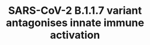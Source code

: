 ---
annotations:
- id: PW:0000234
  parent: regulatory pathway
  type: Pathway Ontology
  value: innate immune response pathway
- id: DOID:0080600
  parent: disease by infectious agent
  type: Disease Ontology
  value: COVID-19
- id: CL:0002631
  parent: animal cell
  type: Cell Type Ontology
  value: epithelial cell of upper respiratory tract
- id: DOID:2945
  parent: disease by infectious agent
  type: Disease Ontology
  value: severe acute respiratory syndrome
authors:
- Khanspers
- NhungP
communities:
- COVID19
description: 'This pathway describes the antagonistic effects of the SARS-CoV-2 B.1.1.7
  (Alpha) variant on innate immune activation. The pathway is based on Figure 5 from
  [https://www.biorxiv.org/content/10.1101/2021.06.06.446826v1.full Thorne et al.]  SARS-CoV-2
  is known to antagonize innate immune activation, and the highly transmissible B.1.1.7
  variant does this more effectively by increased RNA synthesis and increased protein
  expression of key innate immune antagonists, Orf9b, Orf6 and N: N prevents activation
  of RNA sensor RIG-1 (DDX58), Orf6 inhibits IRF3 nuclear translocation and subsequent
  type 1 interferon production and Orf9b inhibits RNA-sensing by binding to TOM70
  (TOMM70). The latter interaction is regulated by phosphorylation of Orf9b on Ser53;
  Orf9b that is phosphorylated on Ser53 cannot bind to TOM70.'
last-edited: 2021-11-26
ndex: 215d0261-da34-11eb-b666-0ac135e8bacf
organisms:
- Homo sapiens
redirect_from:
- /index.php/Pathway:WP5116
- /instance/WP5116
- /instance/WP5116_rr120336
revision: r120336
schema-jsonld:
- '@context': https://schema.org/
  '@id': https://wikipathways.github.io/pathways/WP5116.html
  '@type': Dataset
  creator:
    '@type': Organization
    name: WikiPathways
  description: 'This pathway describes the antagonistic effects of the SARS-CoV-2
    B.1.1.7 (Alpha) variant on innate immune activation. The pathway is based on Figure
    5 from [https://www.biorxiv.org/content/10.1101/2021.06.06.446826v1.full Thorne
    et al.]  SARS-CoV-2 is known to antagonize innate immune activation, and the highly
    transmissible B.1.1.7 variant does this more effectively by increased RNA synthesis
    and increased protein expression of key innate immune antagonists, Orf9b, Orf6
    and N: N prevents activation of RNA sensor RIG-1 (DDX58), Orf6 inhibits IRF3 nuclear
    translocation and subsequent type 1 interferon production and Orf9b inhibits RNA-sensing
    by binding to TOM70 (TOMM70). The latter interaction is regulated by phosphorylation
    of Orf9b on Ser53; Orf9b that is phosphorylated on Ser53 cannot bind to TOM70.'
  keywords:
  - DDX58
  - IFNB1
  - IKBKE
  - IRF3
  - MAVS
  - N
  - Orf6
  - Orf9b
  - TBK1
  - TOMM70
  - TRAF3
  - TRAF6
  license: CC0
  name: SARS-CoV-2 B.1.1.7 variant antagonises innate immune activation
seo: CreativeWork
title: SARS-CoV-2 B.1.1.7 variant antagonises innate immune activation
wpid: WP5116
---